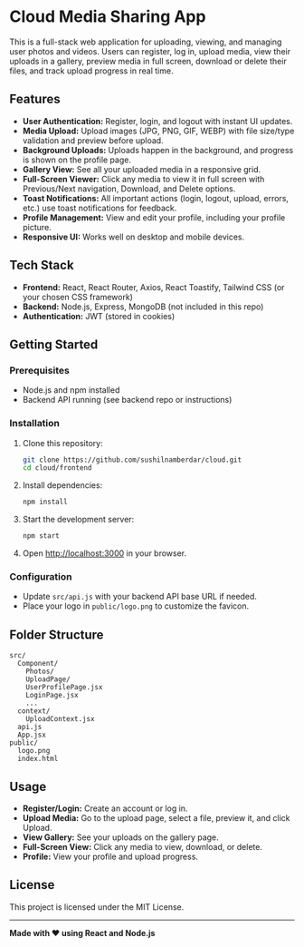 # Cloud Media Sharing App

This is a full-stack web application for uploading, viewing, and managing user photos and videos. Users can register, log in, upload media, view their uploads in a gallery, preview media in full screen, download or delete their files, and track upload progress in real time.

## Features

- **User Authentication:** Register, login, and logout with instant UI updates.
- **Media Upload:** Upload images (JPG, PNG, GIF, WEBP) with file size/type validation and preview before upload.
- **Background Uploads:** Uploads happen in the background, and progress is shown on the profile page.
- **Gallery View:** See all your uploaded media in a responsive grid.
- **Full-Screen Viewer:** Click any media to view it in full screen with Previous/Next navigation, Download, and Delete options.
- **Toast Notifications:** All important actions (login, logout, upload, errors, etc.) use toast notifications for feedback.
- **Profile Management:** View and edit your profile, including your profile picture.
- **Responsive UI:** Works well on desktop and mobile devices.

## Tech Stack

- **Frontend:** React, React Router, Axios, React Toastify, Tailwind CSS (or your chosen CSS framework)
- **Backend:** Node.js, Express, MongoDB (not included in this repo)
- **Authentication:** JWT (stored in cookies)

## Getting Started

### Prerequisites

- Node.js and npm installed
- Backend API running (see backend repo or instructions)

### Installation

1. Clone this repository:
    ```sh
    git clone https://github.com/sushilnamberdar/cloud.git
    cd cloud/frontend
    ```

2. Install dependencies:
    ```sh
    npm install
    ```

3. Start the development server:
    ```sh
    npm start
    ```

4. Open [http://localhost:3000](http://localhost:3000) in your browser.

### Configuration

- Update `src/api.js` with your backend API base URL if needed.
- Place your logo in `public/logo.png` to customize the favicon.

## Folder Structure

```
src/
  Component/
    Photos/
    UploadPage/
    UserProfilePage.jsx
    LoginPage.jsx
    ...
  context/
    UploadContext.jsx
  api.js
  App.jsx
public/
  logo.png
  index.html
```

## Usage

- **Register/Login:** Create an account or log in.
- **Upload Media:** Go to the upload page, select a file, preview it, and click Upload.
- **View Gallery:** See your uploads on the gallery page.
- **Full-Screen View:** Click any media to view, download, or delete.
- **Profile:** View your profile and upload progress.

## License

This project is licensed under the MIT License.

---

**Made with ❤️ using React and Node.js**
